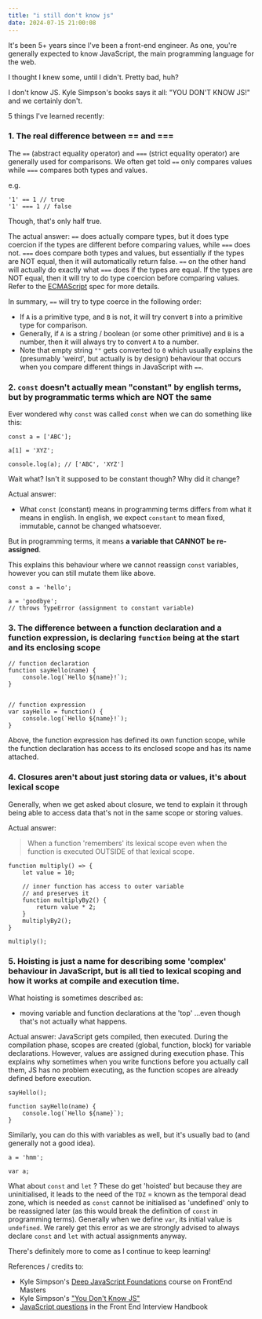 ```yaml
---
title: "i still don't know js"
date: 2024-07-15 21:00:08
---
```


It's been 5+ years since I've been a front-end engineer.
As one, you're generally expected to know JavaScript, the main programming language for the web.

I thought I knew some, until I didn't. Pretty bad, huh?

I don't know JS. Kyle Simpson's books says it all: "YOU DON'T KNOW JS!" and we certainly don't.

5 things I've learned recently:

### 1. The real difference between == and ===

The `==` (abstract equality operator) and `===` (strict equality operator) are generally used for comparisons.
We often get told `==` only compares values while `===` compares both types and values.

e.g.

```
'1' == 1 // true
'1' === 1 // false
```

Though, that's only half true.

The actual answer:
`==` does actually compare types, but it does type coercion if the types are different before comparing values, while `===` does not. `===` does compare both types and values, but essentially if the types are NOT equal, then it will automatically return false.
`==` on the other hand will actually do exactly what `===` does if the types are equal. If the types are NOT equal, then it will try to do type coercion before comparing values. Refer to the [ECMAScript](https://262.ecma-international.org/5.1/#sec-11.9.3) spec for more details.

In summary, `==` will try to type coerce in the following order:

- If `A` is a primitive type, and `B` is not, it will try convert `B` into a primitive type for comparison.
- Generally, if `A` is a string / boolean (or some other primitive) and `B` is a number, then it will always try to convert `A` to a number.
- Note that empty string `""` gets converted to `0` which usually explains the (presumably 'weird', but actually is by design) behaviour that occurs when you compare different things in JavaScript with `==`.

### 2. `const` doesn't actually mean "constant" by english terms, but by programmatic terms which are NOT the same

Ever wondered why `const` was called `const` when we can do something like this:

```
const a = ['ABC'];

a[1] = 'XYZ';

console.log(a); // ['ABC', 'XYZ']
```

Wait what? Isn't it supposed to be constant though? Why did it change?

Actual answer:

- What `const` (constant) means in programming terms differs from what it means in english.
  In english, we expect `constant` to mean fixed, immutable, cannot be changed whatsoever.

But in programming terms, it means **a variable that CANNOT be re-assigned**.

This explains this behaviour where we cannot reassign `const` variables, however you can still mutate them like above.

```
const a = 'hello';

a = 'goodbye';
// throws TypeError (assignment to constant variable)
```

### 3. The difference between a function declaration and a function expression, is declaring `function` being at the start and its enclosing scope

```
// function declaration
function sayHello(name) {
    console.log(`Hello ${name}!`);
}


// function expression
var sayHello = function() {
    console.log(`Hello ${name}!`);
}
```

Above, the function expression has defined its own function scope, while the function declaration has access to its enclosed scope and has its name attached.

### 4. Closures aren't about just storing data or values, it's about lexical scope

Generally, when we get asked about closure, we tend to explain it through being able to access data that's not in the same scope or storing values.

Actual answer:

> When a function 'remembers' its lexical scope even when the function is executed OUTSIDE of that lexical scope.

```
function multiply() => {
    let value = 10;

    // inner function has access to outer variable
    // and preserves it
    function multiplyBy2() {
        return value * 2;
    }
    multiplyBy2();
}

multiply();
```

### 5. Hoisting is just a name for describing some 'complex' behaviour in JavaScript, but is all tied to lexical scoping and how it works at compile and execution time.

What hoisting is sometimes described as:

- moving variable and function declarations at the 'top'
  ...even though that's not actually what happens.

Actual answer: JavaScript gets compiled, then executed. During the compilation phase, scopes are created (global, function, block) for variable declarations. However, values are assigned during execution phase. This explains why sometimes when you write functions before you actually call them, JS has no problem executing, as the function scopes are already defined before execution.

```
sayHello();

function sayHello(name) {
    console.log(`Hello ${name}`);
}
```

Similarly, you can do this with variables as well, but it's usually bad to (and generally not a good idea).

```
a = 'hmm';

var a;
```

What about `const` and `let` ? These do get 'hoisted' but because they are uninitialised, it leads to the need of the `TDZ` = known as the temporal dead zone, which is needed as `const` cannot be initialised as 'undefined' only to be reassigned later (as this would break the definition of `const` in programming terms). Generally when we define `var`, its initial value is `undefined`.
We rarely get this error as we are strongly advised to always declare `const` and `let` with actual assignments anyway.

There's definitely more to come as I continue to keep learning!

References / credits to:

- Kyle Simpson's [Deep JavaScript Foundations](https://frontendmasters.com/courses/deep-javascript-v3/) course on FrontEnd Masters
- Kyle Simpson's ["You Don't Know JS"](https://github.com/getify/You-Dont-Know-JS)
- [JavaScript questions](https://www.frontendinterviewhandbook.com/javascript-questions) in the Front End Interview Handbook
